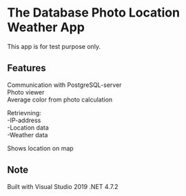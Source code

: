 # The Database Photo Location Weather App

This app is for test purpose only.

## Features

Communication with PostgreSQL-server<br/>
Photo viewer<br/>
Average color from photo calculation
 
Retrievning:<br/>
-IP-address<br/>
-Location data<br/>
-Weather data

Shows location on map


## Note

Built with Visual Studio 2019 .NET 4.7.2
